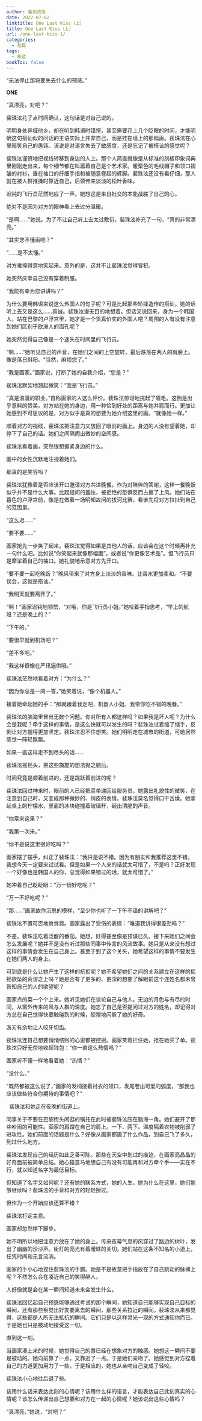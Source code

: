 ```yaml
---
author: 番茄烫饭
date: 2022-07-02
linktitle: One Last Kiss（上）
title: One Last Kiss（上）
url: /one-last-kiss-1/
categories:
  - 短篇
tags:
  - 粉蓝
bookToc: false
---
```


“无法停止那将要失去什么的预感。”

<!--more-->

**ONE**



“真漂亮，对吧？”
 


裴珠泫花了点时间确认，这句话是对自己说的。

明明身处异域他乡，却在听到韩语时错愕，甚至需要花上几个眨眼的时间，才能明确这句搭讪似的问话的主语实际上并非自己，而是挂在墙上的那幅画。裴珠泫在心里暗笑自己的愚钝。该说是对语言失去了敏感度，还是忘记了被搭讪的感觉呢？

裴珠泫谨慎地把视线转移到身边的人上。那个人简直就像是从标准的刻板印象词典里刚刚走出来，每个细节都在叫嚣着自己是个艺术家。暖栗色的毛线帽子和领口褶皱的衬衫，垂在袖口的纤细手指和被随意卷起的裤脚。裴珠泫还没有看仔细，那人就在被人群推搡时靠近自己，后颈传来淡淡的松叶香味。

迟钝的飞行员茫然地应了一声。她想这是来自社交的本能战胜了自己的心。

绝对不是因为对方的眼神看上去过分温暖。

“是啊……”她说。为了不让自己听上去太过敷衍，裴珠泫补充了一句，“真的非常漂亮。”

“其实您不懂画吧？”

“……是不太懂。”

对方难掩得意地笑起来。意外的是，这并不让裴珠泫觉得冒犯。

她突然庆幸自己没有穿着制服。

“我能有幸为您讲讲吗？”

为什么要用韩语来说这么外国人的句子呢？可是比起那些矫揉造作的搭讪，她的话听上去又是这么……真诚。裴珠泫漫无目的地想着。但话又说回来，身为一个韩国人，站在巴黎的卢浮宫里，她才是一个货真价实的外国人吧？周围的人有没有注意到她们区别于欧洲人的面孔呢？

她突然觉得自己像是一个迷失在时间里的飞行员。

“啊……”她听见自己的声音，在她们之间的上空旋转，最后跌落在两人的肩膀上。像是落日斜阳。“当然，麻烦您了。”

“我是画家。”画家说，打断了她的自我介绍，“您是？”

裴珠泫默契地翘起微笑：“我是飞行员。”

“真是浪漫的职业。”自称画家的人这么评价。裴珠泫惊讶地挑起了眉毛。这倒是出乎意料的赞美。对方站在她的身边，用一种恰到好处的距离与她并肩而行。更加让她感到不可思议的是，对方似乎是真的想要为她介绍这里的画。“就像她一样。”

顺着对方的视线，裴珠泫把注意力又放回了眼前的画上。身边的人没有望着她，却停下了自己的话。她们之间隔阂出微妙的空间感。

裴珠泫看着画，突然很想握紧身边的什么。

画中的女性沉默地注视着她们。

那真的是笑容吗？
 


裴珠泫犹豫着是否应该开口邀请对方共进晚餐。作为对陪伴的答谢，这样一餐晚饭似乎并不是什么大事。比起提问的羞怯，被拒绝的恐惧反而占据了上风。她们站在暮色的卢浮宫前，像是在做着一场明知故问的拔河比赛，看谁先将对方拉扯到自己的范围里。

“这么迟……”

“要不要……”

画家抢先一步笑了起来。裴珠泫觉得如果是其他人的话，应该会在这个时候再补充一句什么吧。比如说“你笑起来就像那幅画”，或者说“你更像艺术品”。但飞行员只是摩挲着自己的袖口。她礼貌地示意对方先开口。

“要不要一起吃晚饭？”晚风带来了对方身上淡淡的香味。比香水更加柔和。“不要误会，这就是搭讪。”

“我明天就要离开了。”

“啊！”画家迟钝地领悟，“对哦，你是飞行员小姐。”她咬着手指思考，“早上的航班？还是晚上的？”

“下午的。”

“要很早就到机场吧？”

“差不多吧。”

“我这样很像在严讯逼供哦。”

裴珠泫茫然地看着对方：“为什么？”

“因为你总是一问一答，”她笑着说，“像个机器人。”

接着她牵起她的手：“那就跟着我走吧，机器人小姐。我带你吃不错的晚餐。”

裴珠泫的脑海里冒出无数个问题。你对所有人都这样吗？如果我是坏人呢？为什么会是我呢？牵手这样的事情，是这么快就可以发生的吗？裴珠泫试着缩了缩手，反倒让对方握得更加坚定。裴珠泫忍不住想笑。她们明明走在城市的街道，可她居然感觉一阵轻飘飘。

如果一直这样走不到尽头的话……

裴珠泫摇摇头，把这些旖旎的想法抛之脑后。
 


时间究竟是顺着前进的，还是跳跃着前进的呢？

裴珠泫回过神来时，眼前的人已经把菜单递回给服务员。她露出礼貌性的微笑，在注意到自己时，又变成那种微妙的、俏皮的表情。裴珠泫莫名觉得口干舌燥。她拿起桌上的柠檬水，里面的冰块碰撞着玻璃杯，砸出清脆的声音。

“你常来这里？”

“我第一次来。”

“你不是说这里很好吃吗？”

画家摆了摆手，纠正了裴珠泫：“我只是说不错。因为有朋友和我推荐这里不错。我想今天一定要来试试看。但是如果一个人来的话就太可惜了，不是吗？正好发现一个好像也是韩国人的你，总觉得如果错过的话，就太可惜了。”

她冲着自己眨眨眼：“万一很好吃呢？”

“万一不好吃呢？”

“那……”画家故作沉思的模样，“至少你也听了一下午不错的讲解吧？”

裴珠泫不置可否地耸耸肩。画家露出了受伤的表情：“难道我讲得很差劲吗？”

不差。裴珠泫吃着泛酸的番茄。她想，好得甚至像是预谋已久。接下来她们之间会怎么发展呢？她并不是没有听过那些同事中传言的风流故事。她只是从来没有想过这样的事情会发生在自己身上。甚至于到了这个关头，她希望这样的事情不要发生在她们两人的身上。

可到底是什么让她产生了这样的抗拒呢？她不希望她们之间的关系建立在这样的摇摇欲坠的荒谬之上吗？她是否有了更多的、更深的想要了解眼前这个连姓名都未曾告知自己的人的欲望呢？

画家点的菜一个个上来。她听见她们在谈论自己与他人。无边的月色与有尽的时间，从窗外传来的风与人群的温度。她忘了自己是否提问过对方的姓名，却记得对方总在自己觉得快要触碰到的时候，狡猾地闪躲了她的好奇。

游刃有余地让人咬牙切齿。

裴珠泫连自己想要悄悄结账的心思都被挖掘。画家笑着拦住她，抢在她买了单。裴珠泫只好无奈地收起钱包：“你一直这么热情吗？”

画家听不懂一样地看着她：“热情？”

“没什么。”

“既然都被这么说了，”画家的发梢挠着衬衣的领口，发尾卷出可爱的弧度，“那我也应该做些符合你期待的事情吧？”


 
裴珠泫和她走在夜晚的街道上。

同事关于不要在巴黎街头闲逛的嘱托在此时被裴珠泫压在脑海一角。她们避开了那些吵闹的可能性。画家的肩蹭在自己的肩上。一下、两下。温度隔着衣物被削弱了进攻性。她们前面的话题是什么？好像从画家都画了什么作品，到自己飞了多久，到过什么地方。

裴珠泫发现自己的经历如此乏善可陈。那些在天空中划过的痕迹，在画家亮晶晶的好奇面前被简单总结。她心猿意马地想自己有没有可能再和对方牵个手——实在不行，就以知道名字为最低目标。

但知道了名字又如何呢？还有她的联系方式，她的人生。她为什么在这里，她们能够继续吗？裴珠泫的手背和对方的轻轻擦过。

但作为一个开始应该还算不错？

裴珠泫打定主意。

画家却忽然停下脚步。

她不明所以地把注意力放在了她的身上。传来夜幕气息的风穿过了路边的树叶，发出了幽幽的沙沙声。街灯的亮光有着暧昧的关切。她们站在这条不知名的小道上，任凭时间和无言流淌。

画家的手小心地捏住裴珠泫的手腕。她是不是故意把手指放在了自己跳动的脉搏上呢？不然怎么会在凑近自己的笑得醉人。

人好像就是会在某一瞬间知道未来会发生什么。

裴珠泫回忆起自己预感能够通过考试的那个瞬间，她知道自己能够实现自己目标的瞬间，还有那些察觉出好友要离去的瞬间，那些关系拉近的瞬间。裴珠泫从来都觉得，这些都是人所无法抵抗的瞬间。它们只是以这样灵光一现的方式通知你而已。于是她也只是被动地接受这一切。

直到这一刻。

当画家凑上来的时候，她觉得自己的唇已经在想象对方的触感。她想这一瞬间不要是被动的。她向前靠了一点，又靠近了一点。于是她们亲吻了。她感觉到对方捏着自己的力道更加用力了一些，于是相应的，她也从亲吻自己变成了轻咬。

裴珠泫小心地往后退了些。

该用什么话来表达此刻的心情呢？该用什么样的语言，才能表达自己此刻真实的心情呢？该怎么传递出自己想要和对方在一起的心情呢？她该说出这些心情吗？
 


“真漂亮，”她说，“对吧？”
